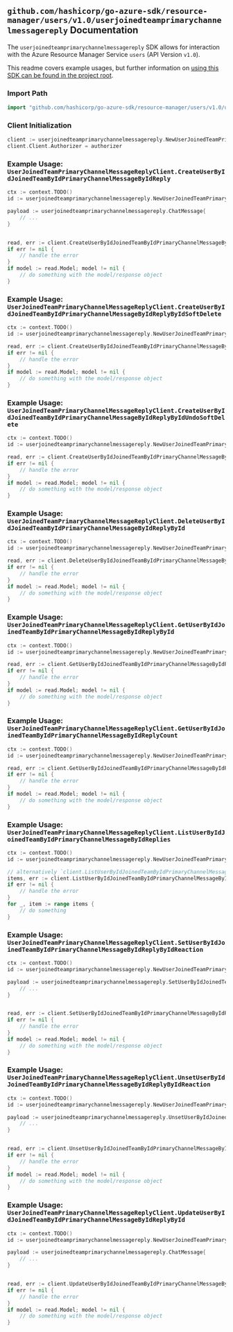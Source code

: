 
## `github.com/hashicorp/go-azure-sdk/resource-manager/users/v1.0/userjoinedteamprimarychannelmessagereply` Documentation

The `userjoinedteamprimarychannelmessagereply` SDK allows for interaction with the Azure Resource Manager Service `users` (API Version `v1.0`).

This readme covers example usages, but further information on [using this SDK can be found in the project root](https://github.com/hashicorp/go-azure-sdk/tree/main/docs).

### Import Path

```go
import "github.com/hashicorp/go-azure-sdk/resource-manager/users/v1.0/userjoinedteamprimarychannelmessagereply"
```


### Client Initialization

```go
client := userjoinedteamprimarychannelmessagereply.NewUserJoinedTeamPrimaryChannelMessageReplyClientWithBaseURI("https://management.azure.com")
client.Client.Authorizer = authorizer
```


### Example Usage: `UserJoinedTeamPrimaryChannelMessageReplyClient.CreateUserByIdJoinedTeamByIdPrimaryChannelMessageByIdReply`

```go
ctx := context.TODO()
id := userjoinedteamprimarychannelmessagereply.NewUserJoinedTeamPrimaryChannelMessageID("userIdValue", "teamIdValue", "chatMessageIdValue")

payload := userjoinedteamprimarychannelmessagereply.ChatMessage{
	// ...
}


read, err := client.CreateUserByIdJoinedTeamByIdPrimaryChannelMessageByIdReply(ctx, id, payload)
if err != nil {
	// handle the error
}
if model := read.Model; model != nil {
	// do something with the model/response object
}
```


### Example Usage: `UserJoinedTeamPrimaryChannelMessageReplyClient.CreateUserByIdJoinedTeamByIdPrimaryChannelMessageByIdReplyByIdSoftDelete`

```go
ctx := context.TODO()
id := userjoinedteamprimarychannelmessagereply.NewUserJoinedTeamPrimaryChannelMessageReplyID("userIdValue", "teamIdValue", "chatMessageIdValue", "chatMessageId1Value")

read, err := client.CreateUserByIdJoinedTeamByIdPrimaryChannelMessageByIdReplyByIdSoftDelete(ctx, id)
if err != nil {
	// handle the error
}
if model := read.Model; model != nil {
	// do something with the model/response object
}
```


### Example Usage: `UserJoinedTeamPrimaryChannelMessageReplyClient.CreateUserByIdJoinedTeamByIdPrimaryChannelMessageByIdReplyByIdUndoSoftDelete`

```go
ctx := context.TODO()
id := userjoinedteamprimarychannelmessagereply.NewUserJoinedTeamPrimaryChannelMessageReplyID("userIdValue", "teamIdValue", "chatMessageIdValue", "chatMessageId1Value")

read, err := client.CreateUserByIdJoinedTeamByIdPrimaryChannelMessageByIdReplyByIdUndoSoftDelete(ctx, id)
if err != nil {
	// handle the error
}
if model := read.Model; model != nil {
	// do something with the model/response object
}
```


### Example Usage: `UserJoinedTeamPrimaryChannelMessageReplyClient.DeleteUserByIdJoinedTeamByIdPrimaryChannelMessageByIdReplyById`

```go
ctx := context.TODO()
id := userjoinedteamprimarychannelmessagereply.NewUserJoinedTeamPrimaryChannelMessageReplyID("userIdValue", "teamIdValue", "chatMessageIdValue", "chatMessageId1Value")

read, err := client.DeleteUserByIdJoinedTeamByIdPrimaryChannelMessageByIdReplyById(ctx, id)
if err != nil {
	// handle the error
}
if model := read.Model; model != nil {
	// do something with the model/response object
}
```


### Example Usage: `UserJoinedTeamPrimaryChannelMessageReplyClient.GetUserByIdJoinedTeamByIdPrimaryChannelMessageByIdReplyById`

```go
ctx := context.TODO()
id := userjoinedteamprimarychannelmessagereply.NewUserJoinedTeamPrimaryChannelMessageReplyID("userIdValue", "teamIdValue", "chatMessageIdValue", "chatMessageId1Value")

read, err := client.GetUserByIdJoinedTeamByIdPrimaryChannelMessageByIdReplyById(ctx, id)
if err != nil {
	// handle the error
}
if model := read.Model; model != nil {
	// do something with the model/response object
}
```


### Example Usage: `UserJoinedTeamPrimaryChannelMessageReplyClient.GetUserByIdJoinedTeamByIdPrimaryChannelMessageByIdReplyCount`

```go
ctx := context.TODO()
id := userjoinedteamprimarychannelmessagereply.NewUserJoinedTeamPrimaryChannelMessageID("userIdValue", "teamIdValue", "chatMessageIdValue")

read, err := client.GetUserByIdJoinedTeamByIdPrimaryChannelMessageByIdReplyCount(ctx, id)
if err != nil {
	// handle the error
}
if model := read.Model; model != nil {
	// do something with the model/response object
}
```


### Example Usage: `UserJoinedTeamPrimaryChannelMessageReplyClient.ListUserByIdJoinedTeamByIdPrimaryChannelMessageByIdReplies`

```go
ctx := context.TODO()
id := userjoinedteamprimarychannelmessagereply.NewUserJoinedTeamPrimaryChannelMessageID("userIdValue", "teamIdValue", "chatMessageIdValue")

// alternatively `client.ListUserByIdJoinedTeamByIdPrimaryChannelMessageByIdReplies(ctx, id)` can be used to do batched pagination
items, err := client.ListUserByIdJoinedTeamByIdPrimaryChannelMessageByIdRepliesComplete(ctx, id)
if err != nil {
	// handle the error
}
for _, item := range items {
	// do something
}
```


### Example Usage: `UserJoinedTeamPrimaryChannelMessageReplyClient.SetUserByIdJoinedTeamByIdPrimaryChannelMessageByIdReplyByIdReaction`

```go
ctx := context.TODO()
id := userjoinedteamprimarychannelmessagereply.NewUserJoinedTeamPrimaryChannelMessageReplyID("userIdValue", "teamIdValue", "chatMessageIdValue", "chatMessageId1Value")

payload := userjoinedteamprimarychannelmessagereply.SetUserByIdJoinedTeamByIdPrimaryChannelMessageByIdReplyByIdReactionRequest{
	// ...
}


read, err := client.SetUserByIdJoinedTeamByIdPrimaryChannelMessageByIdReplyByIdReaction(ctx, id, payload)
if err != nil {
	// handle the error
}
if model := read.Model; model != nil {
	// do something with the model/response object
}
```


### Example Usage: `UserJoinedTeamPrimaryChannelMessageReplyClient.UnsetUserByIdJoinedTeamByIdPrimaryChannelMessageByIdReplyByIdReaction`

```go
ctx := context.TODO()
id := userjoinedteamprimarychannelmessagereply.NewUserJoinedTeamPrimaryChannelMessageReplyID("userIdValue", "teamIdValue", "chatMessageIdValue", "chatMessageId1Value")

payload := userjoinedteamprimarychannelmessagereply.UnsetUserByIdJoinedTeamByIdPrimaryChannelMessageByIdReplyByIdReactionRequest{
	// ...
}


read, err := client.UnsetUserByIdJoinedTeamByIdPrimaryChannelMessageByIdReplyByIdReaction(ctx, id, payload)
if err != nil {
	// handle the error
}
if model := read.Model; model != nil {
	// do something with the model/response object
}
```


### Example Usage: `UserJoinedTeamPrimaryChannelMessageReplyClient.UpdateUserByIdJoinedTeamByIdPrimaryChannelMessageByIdReplyById`

```go
ctx := context.TODO()
id := userjoinedteamprimarychannelmessagereply.NewUserJoinedTeamPrimaryChannelMessageReplyID("userIdValue", "teamIdValue", "chatMessageIdValue", "chatMessageId1Value")

payload := userjoinedteamprimarychannelmessagereply.ChatMessage{
	// ...
}


read, err := client.UpdateUserByIdJoinedTeamByIdPrimaryChannelMessageByIdReplyById(ctx, id, payload)
if err != nil {
	// handle the error
}
if model := read.Model; model != nil {
	// do something with the model/response object
}
```
